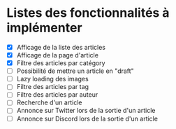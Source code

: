 # Listes des fonctionnalités à implémenter

- [x] Afficage de la liste des articles
- [x] Afficage de la page d'article
- [x] Filtre des articles par catégory
- [ ] Possibilité de mettre un article en "draft"
- [ ] Lazy loading des images
- [ ] Filtre des articles par tag
- [ ] Filtre des articles par auteur
- [ ] Recherche d'un article
- [ ] Annonce sur Twitter lors de la sortie d'un article
- [ ] Annonce sur Discord lors de la sortie d'un article